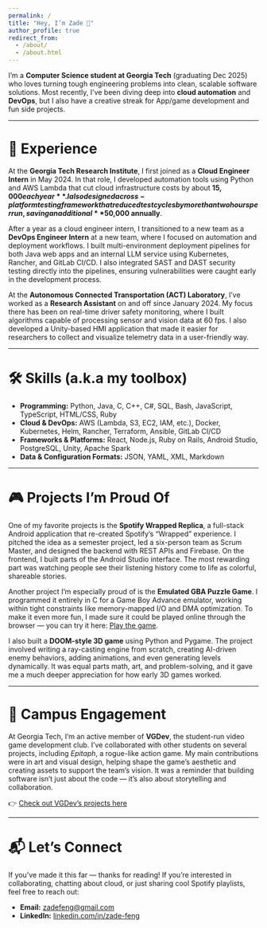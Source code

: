 ```yaml
---
permalink: /
title: "Hey, I’m Zade 👋"
author_profile: true
redirect_from: 
  - /about/
  - /about.html
---
```


I’m a **Computer Science student at Georgia Tech** (graduating Dec 2025) who loves turning tough engineering problems into clean, scalable software solutions. Most recently, I’ve been diving deep into **cloud automation** and **DevOps**, but I also have a creative streak for App/game development and fun side projects.

---

# 💼 Experience

At the **Georgia Tech Research Institute**, I first joined as a **Cloud Engineer Intern** in May 2024. In that role, I developed automation tools using Python and AWS Lambda that cut cloud infrastructure costs by about **$15,000 each year**. I also designed a cross-platform testing framework that reduced test cycles by more than two hours per run, saving an additional **$50,000 annually**.  

After a year as a cloud engineer intern, I transitioned to a new team as a **DevOps Engineer Intern** at a new team, where I focused on automation and deployment workflows. I built multi-environment deployment pipelines for both Java web apps and an internal LLM service using Kubernetes, Rancher, and GitLab CI/CD. I also integrated SAST and DAST security testing directly into the pipelines, ensuring vulnerabilities were caught early in the development process.  

At the **Autonomous Connected Transportation (ACT) Laboratory**, I’ve worked as a **Research Assistant** on and off since January 2024. My focus there has been on real-time driver safety monitoring, where I built algorithms capable of processing sensor and vision data at 60 fps. I also developed a Unity-based HMI application that made it easier for researchers to collect and visualize telemetry data in a user-friendly way.  

---

# 🛠️ Skills (a.k.a my toolbox)

- **Programming:** Python, Java, C, C++, C#, SQL, Bash, JavaScript, TypeScript, HTML/CSS, Ruby  
- **Cloud & DevOps:** AWS (Lambda, S3, EC2, IAM, etc.), Docker, Kubernetes, Helm, Rancher, Terraform, Ansible, GitLab CI/CD  
- **Frameworks & Platforms:** React, Node.js, Ruby on Rails, Android Studio, PostgreSQL, Unity, Apache Spark  
- **Data & Configuration Formats:** JSON, YAML, XML, Markdown

---

# 🎮 Projects I’m Proud Of

One of my favorite projects is the **Spotify Wrapped Replica**, a full-stack Android application that re-created Spotify’s “Wrapped” experience. I pitched the idea as a semester project, led a six-person team as Scrum Master, and designed the backend with REST APIs and Firebase. On the frontend, I built parts of the Android Studio interface. The most rewarding part was watching people see their listening history come to life as colorful, shareable stories.  

Another project I’m especially proud of is the **Emulated GBA Puzzle Game**. I programmed it entirely in C for a Game Boy Advance emulator, working within tight constraints like memory-mapped I/O and DMA optimization. To make it even more fun, I made sure it could be played online through the browser — you can try it here: [Play the game](https://gbagt.org/gallery/player.html?project=Ink%20Link).  

I also built a **DOOM-style 3D game** using Python and Pygame. The project involved writing a ray-casting engine from scratch, creating AI-driven enemy behaviors, adding animations, and even generating levels dynamically. It was equal parts math, art, and problem-solving, and it gave me a much deeper appreciation for how early 3D games worked.  

---

# 🎨 Campus Engagement

At Georgia Tech, I’m an active member of **VGDev**, the student-run video game development club. I’ve collaborated with other students on several projects, including *Epitaph*, a rogue-like action game. My main contributions were in art and visual design, helping shape the game’s aesthetic and creating assets to support the team’s vision. It was a reminder that building software isn’t just about the code — it’s also about storytelling and collaboration.  

👉 [Check out VGDev’s projects here](https://www.gtvgdev.com/games-archive/epitaph)  

---

# 📬 Let’s Connect

If you’ve made it this far — thanks for reading! If you’re interested in collaborating, chatting about cloud, or just sharing cool Spotify playlists, feel free to reach out:  

- **Email:** [zadefeng@gmail.com](mailto:zadefeng@gmail.com)
- **LinkedIn:** [linkedin.com/in/zade-feng](https://www.linkedin.com/in/zade-feng)
